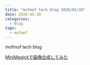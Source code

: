 ```yaml
---
title: "mofmof tech blog 2020/05/20"
date: 2020-05-20
categories:
  - Blog
tags:
  - mofmof
---
```


mofmof tech blog

<a href="https://tech.mof-mof.co.jp/blog/rails-minimagick-image-composition/" target="_blank">MiniMagickで画像合成してみた</a>

